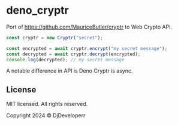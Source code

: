 # deno_cryptr

Port of https://github.com/MauriceButler/cryptr to Web Crypto API.

```ts
const cryptr = new Cryptr("secret");

const encrypted = await cryptr.encrypt("my secret message");
const decrypted = await cryptr.decrypt(encrypted);
console.log(decrypted); // my secret message
```

A notable difference in API is Deno Cryptr is async.

## License

MIT licensed. All rights reserved.

Copyright 2024 © DjDeveloperr
